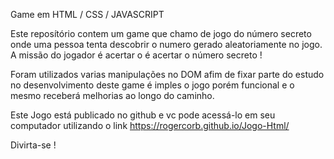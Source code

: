 Game em HTML / CSS / JAVASCRIPT 

Este reposítório contem um game que chamo de jogo do número secreto onde uma pessoa tenta descobrir 
o numero gerado aleatoriamente no jogo. A missão do jogador é acertar o é acertar o número secreto !

Foram utilizados varias manipulações no DOM afim de fixar parte do estudo no desenvolvimento deste 
game é imples o jogo porém funcional e o mesmo receberá melhorias ao longo do caminho. 

Este Jogo está publicado no github e vc pode acessá-lo em seu computador utilizando o link 
https://rogercorb.github.io/Jogo-Html/

Divirta-se !
